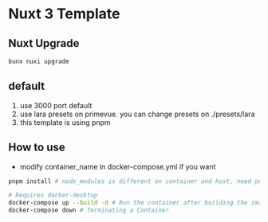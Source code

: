 # Nuxt 3 Template

## Nuxt Upgrade
```bash
bunx nuxi upgrade
```

## default
1. use 3000 port default
2. use lara presets on primevue. you can change presets on ./presets/lara
3. this template is using pnpm

## How to use
- modify container_name in docker-compose.yml if you want

```bash
pnpm install # node_modules is different on container and host, need pnpm lock file

# Requires docker-desktop
docker-compose up --build -d # Run the container after building the image
docker-compose down # Terminating a Container
```
